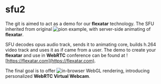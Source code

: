 # sfu2

The git is aimed to act as a demo for our **flexatar** technology. The SFU inherited from original ![pion](https://github.com/pion/example-webrtc-applications/tree/master/sfu-ws) example, with server-side animating of **flexatar**.

SFU decodes opus audio track, sends it to animating core, builds h.264 video track and uses it as if came from a user. The demo to create your **flexatar** and use in **WebRTC** conference can be found at ![https://flexatar.com](https://flexatar.com).

The final goal is to offer ![in-browser WebGL rendering](https://github.com/dmisol/flexatar-virtual-webcam), introducing personalized **WebRTC Virtual Webcam**.

